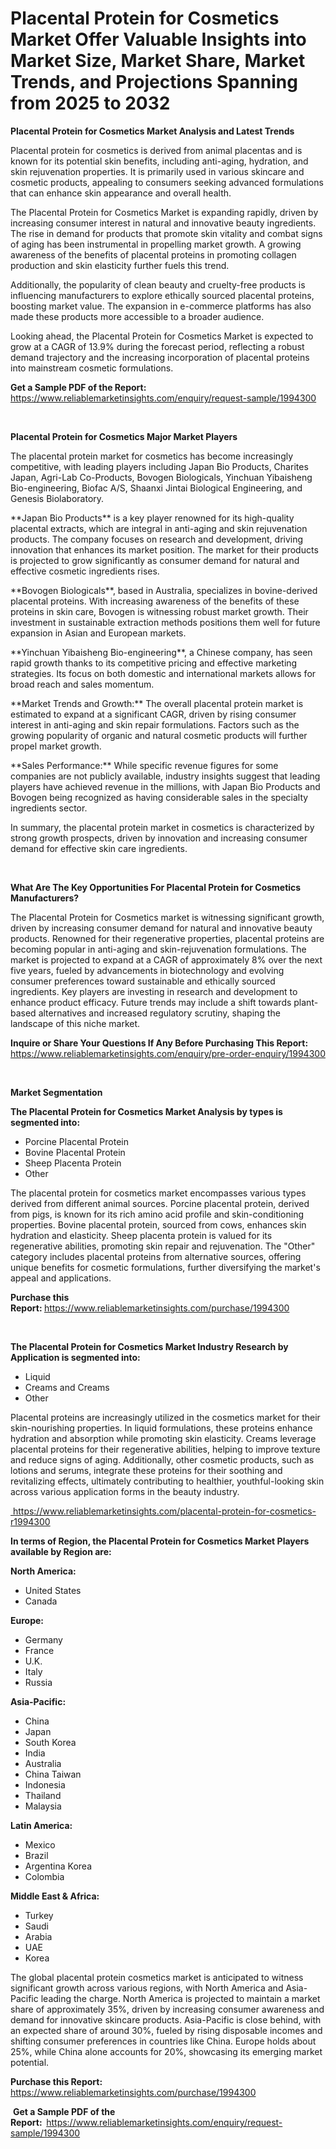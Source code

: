 <p><h1>Placental Protein for Cosmetics Market Offer Valuable Insights into Market Size, Market Share, Market Trends, and Projections Spanning from 2025 to 2032</h1></p><p><strong>Placental Protein for Cosmetics Market Analysis and Latest Trends</strong></p>
<p><p>Placental protein for cosmetics is derived from animal placentas and is known for its potential skin benefits, including anti-aging, hydration, and skin rejuvenation properties. It is primarily used in various skincare and cosmetic products, appealing to consumers seeking advanced formulations that can enhance skin appearance and overall health.</p><p>The Placental Protein for Cosmetics Market is expanding rapidly, driven by increasing consumer interest in natural and innovative beauty ingredients. The rise in demand for products that promote skin vitality and combat signs of aging has been instrumental in propelling market growth. A growing awareness of the benefits of placental proteins in promoting collagen production and skin elasticity further fuels this trend. </p><p>Additionally, the popularity of clean beauty and cruelty-free products is influencing manufacturers to explore ethically sourced placental proteins, boosting market value. The expansion in e-commerce platforms has also made these products more accessible to a broader audience.</p><p>Looking ahead, the Placental Protein for Cosmetics Market is expected to grow at a CAGR of 13.9% during the forecast period, reflecting a robust demand trajectory and the increasing incorporation of placental proteins into mainstream cosmetic formulations.</p></p>
<p><strong>Get a Sample PDF of the Report:&nbsp;</strong> <a href="https://www.reliablemarketinsights.com/enquiry/request-sample/1994300?utm_campaign=2112&utm_medium=2&utm_source=Github&utm_content=ia&utm_term=19042025&utm_id=placental-protein-for-cosmetics">https://www.reliablemarketinsights.com/enquiry/request-sample/1994300</a></p>
<p>&nbsp;</p>
<p><strong>Placental Protein for Cosmetics Major Market Players</strong></p>
<p><p>The placental protein market for cosmetics has become increasingly competitive, with leading players including Japan Bio Products, Charites Japan, Agri-Lab Co-Products, Bovogen Biologicals, Yinchuan Yibaisheng Bio-engineering, Biofac A/S, Shaanxi Jintai Biological Engineering, and Genesis Biolaboratory.</p><p>**Japan Bio Products** is a key player renowned for its high-quality placental extracts, which are integral in anti-aging and skin rejuvenation products. The company focuses on research and development, driving innovation that enhances its market position. The market for their products is projected to grow significantly as consumer demand for natural and effective cosmetic ingredients rises.</p><p>**Bovogen Biologicals**, based in Australia, specializes in bovine-derived placental proteins. With increasing awareness of the benefits of these proteins in skin care, Bovogen is witnessing robust market growth. Their investment in sustainable extraction methods positions them well for future expansion in Asian and European markets.</p><p>**Yinchuan Yibaisheng Bio-engineering**, a Chinese company, has seen rapid growth thanks to its competitive pricing and effective marketing strategies. Its focus on both domestic and international markets allows for broad reach and sales momentum.</p><p>**Market Trends and Growth:** The overall placental protein market is estimated to expand at a significant CAGR, driven by rising consumer interest in anti-aging and skin repair formulations. Factors such as the growing popularity of organic and natural cosmetic products will further propel market growth.</p><p>**Sales Performance:** While specific revenue figures for some companies are not publicly available, industry insights suggest that leading players have achieved revenue in the millions, with Japan Bio Products and Bovogen being recognized as having considerable sales in the specialty ingredients sector.</p><p>In summary, the placental protein market in cosmetics is characterized by strong growth prospects, driven by innovation and increasing consumer demand for effective skin care ingredients.</p></p>
<p>&nbsp;</p>
<p><strong>What Are The Key Opportunities For Placental Protein for Cosmetics Manufacturers?</strong></p>
<p><p>The Placental Protein for Cosmetics market is witnessing significant growth, driven by increasing consumer demand for natural and innovative beauty products. Renowned for their regenerative properties, placental proteins are becoming popular in anti-aging and skin-rejuvenation formulations. The market is projected to expand at a CAGR of approximately 8% over the next five years, fueled by advancements in biotechnology and evolving consumer preferences toward sustainable and ethically sourced ingredients. Key players are investing in research and development to enhance product efficacy. Future trends may include a shift towards plant-based alternatives and increased regulatory scrutiny, shaping the landscape of this niche market.</p></p>
<p><strong>Inquire or Share Your Questions If Any Before Purchasing This Report:</strong> <a href="https://www.reliablemarketinsights.com/enquiry/pre-order-enquiry/1994300?utm_campaign=2112&utm_medium=2&utm_source=Github&utm_content=ia&utm_term=19042025&utm_id=placental-protein-for-cosmetics">https://www.reliablemarketinsights.com/enquiry/pre-order-enquiry/1994300</a></p>
<p>&nbsp;</p>
<p><strong>Market Segmentation</strong></p>
<p><strong>The Placental Protein for Cosmetics Market Analysis by types is segmented into:</strong></p>
<p><ul><li>Porcine Placental Protein</li><li>Bovine Placental Protein</li><li>Sheep Placenta Protein</li><li>Other</li></ul></p>
<p><p>The placental protein for cosmetics market encompasses various types derived from different animal sources. Porcine placental protein, derived from pigs, is known for its rich amino acid profile and skin-conditioning properties. Bovine placental protein, sourced from cows, enhances skin hydration and elasticity. Sheep placenta protein is valued for its regenerative abilities, promoting skin repair and rejuvenation. The "Other" category includes placental proteins from alternative sources, offering unique benefits for cosmetic formulations, further diversifying the market's appeal and applications.</p></p>
<p><strong>Purchase this Report:&nbsp;</strong><a href="https://www.reliablemarketinsights.com/purchase/1994300?utm_campaign=2112&utm_medium=2&utm_source=Github&utm_content=ia&utm_term=19042025&utm_id=placental-protein-for-cosmetics">https://www.reliablemarketinsights.com/purchase/1994300</a></p>
<p>&nbsp;</p>
<p><strong>The Placental Protein for Cosmetics Market Industry Research by Application is segmented into:</strong></p>
<p><ul><li>Liquid</li><li>Creams and Creams</li><li>Other</li></ul></p>
<p><p>Placental proteins are increasingly utilized in the cosmetics market for their skin-nourishing properties. In liquid formulations, these proteins enhance hydration and absorption while promoting skin elasticity. Creams leverage placental proteins for their regenerative abilities, helping to improve texture and reduce signs of aging. Additionally, other cosmetic products, such as lotions and serums, integrate these proteins for their soothing and revitalizing effects, ultimately contributing to healthier, youthful-looking skin across various application forms in the beauty industry.</p></p>
<p><a href="https://www.reliablemarketinsights.com/placental-protein-for-cosmetics-r1994300?utm_campaign=2112&utm_medium=2&utm_source=Github&utm_content=ia&utm_term=19042025&utm_id=placental-protein-for-cosmetics">&nbsp;https://www.reliablemarketinsights.com/placental-protein-for-cosmetics-r1994300</a></p>
<p><strong>In terms of Region, the Placental Protein for Cosmetics Market Players available by Region are:</strong></p>
<p>
    <p> <strong> North America: </strong>
        <ul>
            <li>United States</li>
            <li>Canada</li>
        </ul>
        </p> 
    <p> <strong> Europe: </strong>
        <ul>
            <li>Germany</li>
            <li>France</li>
            <li>U.K.</li>
            <li>Italy</li>
            <li>Russia</li>
        </ul>
        </p> 
    <p> <strong> Asia-Pacific: </strong>
        <ul>
            <li>China</li>
            <li>Japan</li>
            <li>South Korea</li>
            <li>India</li>
            <li>Australia</li>
            <li>China Taiwan</li>
            <li>Indonesia</li>
            <li>Thailand</li>
            <li>Malaysia</li>
        </ul>
        </p> 
    <p> <strong> Latin America: </strong>
        <ul>
            <li>Mexico</li>
            <li>Brazil</li>
            <li>Argentina Korea</li>
            <li>Colombia</li>
        </ul>
        </p> 
    <p> <strong> Middle East & Africa: </strong>
        <ul>
            <li>Turkey</li>
            <li>Saudi</li>
            <li>Arabia</li>
            <li>UAE</li>
            <li>Korea</li>
        </ul>
    </p>
    </p>
<p><p>The global placental protein cosmetics market is anticipated to witness significant growth across various regions, with North America and Asia-Pacific leading the charge. North America is projected to maintain a market share of approximately 35%, driven by increasing consumer awareness and demand for innovative skincare products. Asia-Pacific is close behind, with an expected share of around 30%, fueled by rising disposable incomes and shifting consumer preferences in countries like China. Europe holds about 25%, while China alone accounts for 20%, showcasing its emerging market potential.</p></p>
<p><strong>Purchase this Report: </strong><a href="https://www.reliablemarketinsights.com/purchase/1994300?utm_campaign=2112&utm_medium=2&utm_source=Github&utm_content=ia&utm_term=19042025&utm_id=placental-protein-for-cosmetics">https://www.reliablemarketinsights.com/purchase/1994300</a></p>
<p>&nbsp;<strong>Get a Sample PDF of the Report:&nbsp;&nbsp;</strong><a href="https://www.reliablemarketinsights.com/enquiry/request-sample/1994300?utm_campaign=2112&utm_medium=2&utm_source=Github&utm_content=ia&utm_term=19042025&utm_id=placental-protein-for-cosmetics">https://www.reliablemarketinsights.com/enquiry/request-sample/1994300</a></p>
<p><strong></strong></p>
<p><p></p><p></p><p></p></p>